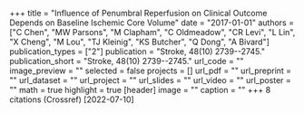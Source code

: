 +++
title = "Influence of Penumbral Reperfusion on Clinical Outcome Depends on Baseline Ischemic Core Volume"
date = "2017-01-01"
authors = ["C Chen", "MW Parsons", "M Clapham", "C Oldmeadow", "CR Levi", "L Lin", "X Cheng", "M Lou", "TJ Kleinig", "KS Butcher", "Q Dong", "A Bivard"]
publication_types = ["2"]
publication = "Stroke, 48(10) 2739--2745."
publication_short = "Stroke, 48(10) 2739--2745."
url_code = ""
image_preview = ""
selected = false
projects = []
url_pdf = ""
url_preprint = ""
url_dataset = ""
url_project = ""
url_slides = ""
url_video = ""
url_poster = ""
math = true
highlight = true
[header]
image = ""
caption = ""
+++
8 citations (Crossref) [2022-07-10]
